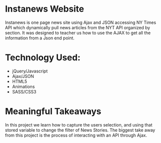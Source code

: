 # Instanews Website

Instanews is one page news site using Ajax and JSON accessing NY Times API which dynamically pull news articles from the NYT API organized by section. It was designed to teacher us how to use the AJAX to get all the information from a Json end point.

# Technology Used:
* jQuery/Javascript
* Ajax/JSON 
* HTML5
* Animations
* SASS/CSS3
# Meaningful Takeaways
In this project we learn how to capture the users selection, and using that stored variable to change the filter of News Stories. The biggest take away from this project is the process of interacting with an API through Ajax.
